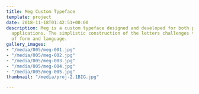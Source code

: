 ```yaml
---
title: Meg Custom Typeface
template: project
date: 2018-11-18T01:42:51+00:00
description: Meg is a custom typeface designed and developed for both print and motion
  applications. The simplistic construction of the letters challenges the perception
  of form and language.
gallery_images:
- "/media/005/meg-001.jpg"
- "/media/005/meg-002.jpg"
- "/media/005/meg-003.jpg"
- "/media/005/meg-004.jpg"
- "/media/005/meg-005.jpg"
thumbnail: "/media/proj-2.1BIG.jpg"

---
```

